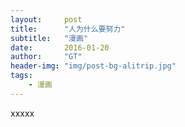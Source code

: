 ```yaml
---
layout:     post
title:      "人为什么要努力"
subtitle:   "漫画"
date:       2016-01-20
author:     "GT"
header-img: "img/post-bg-alitrip.jpg"
tags:
    - 漫画
---
```

<div id="top"></div>

xxxxx

<div id="footer"></div>

